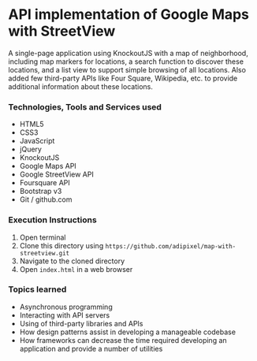 # API implementation of Google Maps with StreetView

A single-page application using KnockoutJS with a map of neighborhood, including map markers for locations, a search function to discover these locations, and a list view to support simple browsing of all locations.
Also added few third-party APIs like Four Square, Wikipedia, etc. to provide additional information about these locations. 


### Technologies, Tools and Services used
- HTML5
- CSS3
- JavaScript
- jQuery
- KnockoutJS
- Google Maps API
- Google StreetView API
- Foursquare API
- Bootstrap v3
- Git / github.com

### Execution Instructions
1. Open terminal
2. Clone this directory using `https://github.com/adipixel/map-with-streetview.git`
3. Navigate to the cloned directory
4. Open `index.html` in a web browser


### Topics learned
- Asynchronous programming
- Interacting with API servers
- Using of third-party libraries and APIs
- How design patterns assist in developing a manageable codebase
- How frameworks can decrease the time required developing an application and provide a number of utilities 